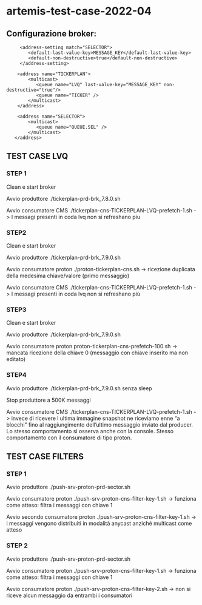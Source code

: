 # artemis-test-case-2022-04

## Configurazione broker:


         <address-setting match="SELECTOR">
            <default-last-value-key>MESSAGE_KEY</default-last-value-key>
            <default-non-destructive>true</default-non-destructive>
         </address-setting>

        <address name="TICKERPLAN">
            <multicast>
               <queue name="LVQ" last-value-key="MESSAGE_KEY" non-destructive="true"/>
               <queue name="TICKER" />
            </multicast>
        </address>

        <address name="SELECTOR">
            <multicast>
               <queue name="QUEUE.SEL" />
            </multicast>
       </address>


## TEST CASE LVQ 

### STEP 1
Clean e start broker

Avvio produttore  ./tickerplan-prd-brk_7.8.0.sh

Avvio consumatore CMS ./tickerplan-cns-TICKERPLAN-LVQ-prefetch-1.sh  -> I messagi presenti in coda lvq non si refreshano piu

### STEP2
Clean e start broker 

Avvio produttore  ./tickerplan-prd-brk_7.9.0.sh

Avvio consumatore proton ./proton-tickerplan-cns.sh -> ricezione duplicata della medesima chiave/valore (primo messaggio)

Avvio consumatore CMS ./tickerplan-cns-TICKERPLAN-LVQ-prefetch-1.sh -> I messagi presenti in coda lvq non si refreshano più

### STEP3
Clean e start broker 

Avvio produttore  ./tickerplan-prd-brk_7.9.0.sh

Avvio consumatore proton proton-tickerplan-cns-prefetch-100.sh -> mancata ricezione della chiave 0 (messaggio con chiave inserito ma non editato)

### STEP4
Avvio produttore  ./tickerplan-prd-brk_7.9.0.sh senza sleep

Stop produttore   a 500K messaggi

Avvio consumatore CMS  ./tickerplan-cns-TICKERPLAN-LVQ-prefetch-1.sh  -> invece di ricevere l ultima immagine snapshot ne riceviamo enne “a blocchi” fino al raggiungimento dell’ultimo messaggio inviato dal producer.
Lo stesso comportamento si osserva anche con la console. Stesso comportamento con il consumatore di tipo proton.



## TEST CASE FILTERS

### STEP 1
Avvio produttore  ./push-srv-proton-prd-sector.sh

Avvio consumatore proton ./push-srv-proton-cns-filter-key-1.sh -> funziona come atteso: filtra i messaggi con chiave 1

Avvio secondo consumatore proton ./push-srv-proton-cns-filter-key-1.sh -> i messaggi vengono distribuiti in modalità anycast anziché multicast come atteso

### STEP 2
Avvio produttore  ./push-srv-proton-prd-sector.sh

Avvio consumatore proton ./push-srv-proton-cns-filter-key-1.sh -> funziona come atteso: filtra i messaggi con chiave 1

Avvio consumatore proton ./push-srv-proton-cns-filter-key-2.sh -> non si riceve alcun messaggio da entrambi i consumatori
